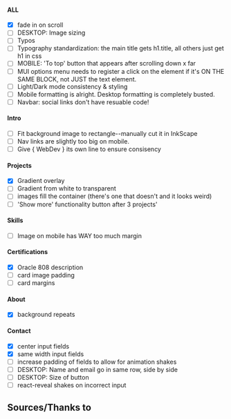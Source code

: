 #### ALL

- [x] fade in on scroll
- [ ] DESKTOP: Image sizing
- [ ] Typos
- [ ] Typography standardization: the main title gets h1.title, all others just get h1 in css
- [ ] MOBILE: 'To top' button that appears after scrolling down x far
- [ ] MUI options menu needs to register a click on the element if it's ON THE SAME BLOCK, not JUST the text element.
- [ ] Light/Dark mode consistency & styling
- [ ] Mobile formatting is alright. Desktop formatting is completely busted.
- [ ] Navbar: social links don't have resuable code!

#### Intro

- [ ] Fit background image to rectangle--manually cut it in InkScape
- [ ] Nav links are slightly too big on mobile.
- [ ] Give { WebDev } its own line to ensure consisency

#### Projects

- [x] Gradient overlay
- [ ] Gradient from white to transparent
- [ ] images fill the container (there's one that doesn't and it looks weird)
- [ ] 'Show more' functionality button after 3 projects'

#### Skills

- [ ] Image on mobile has WAY too much margin

#### Certifications

- [x] Oracle 808 description
- [ ] card image padding
- [ ] card margins

#### About

- [x] background repeats

#### Contact

- [x] center input fields
- [x] same width input fields
- [ ] increase padding of fields to allow for animation shakes
- [ ] DESKTOP: Name and email go in same row, side by side
- [ ] DESKTOP: Size of button
- [ ] react-reveal shakes on incorrect input

## Sources/Thanks to
